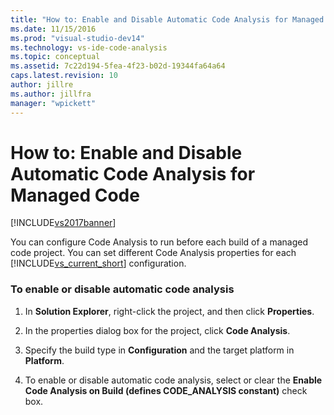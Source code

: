 ```yaml
---
title: "How to: Enable and Disable Automatic Code Analysis for Managed Code | Microsoft Docs"
ms.date: 11/15/2016
ms.prod: "visual-studio-dev14"
ms.technology: vs-ide-code-analysis
ms.topic: conceptual
ms.assetid: 7c22d194-5fea-4f23-b02d-19344fa64a64
caps.latest.revision: 10
author: jillre
ms.author: jillfra
manager: "wpickett"
---
```

# How to: Enable and Disable Automatic Code Analysis for Managed Code
[!INCLUDE[vs2017banner](../includes/vs2017banner.md)]

You can configure Code Analysis to run before each build of a managed code project. You can set different Code Analysis properties for each [!INCLUDE[vs_current_short](../includes/vs-current-short-md.md)] configuration.

### To enable or disable automatic code analysis

1. In **Solution Explorer**, right-click the project, and then click **Properties**.

2. In the properties dialog box for the project, click **Code Analysis**.

3. Specify the build type in **Configuration** and the target platform in **Platform**.

4. To enable or disable automatic code analysis, select or clear the **Enable Code Analysis on Build (defines CODE_ANALYSIS constant)** check box.
